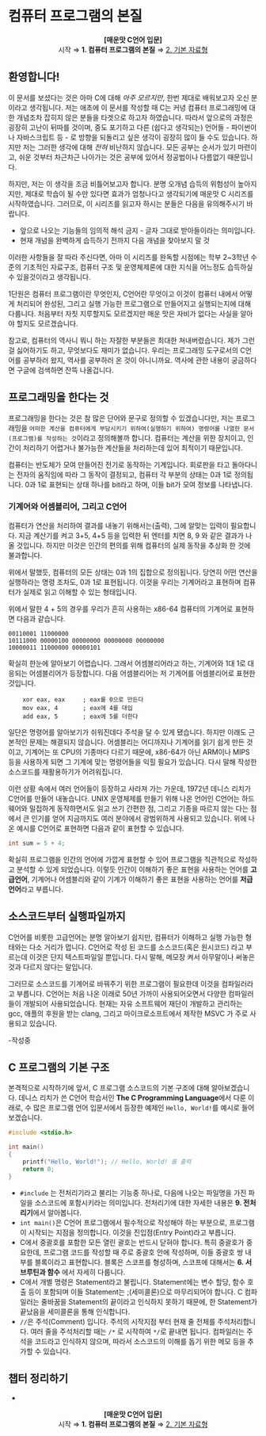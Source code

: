 # 컴퓨터 프로그램의 본질

<p align="center">
<b>[매운맛 C언어 입문]</b> <br />
시작 ⇒ <b>1. 컴퓨터 프로그램의 본질</b> ⇒ <a href="2. 기본 자료형.md">2. 기본 자료형</a>
</p>

## 환영합니다!
이 문서를 보셨다는 것은 아마 C에 대해 _아주 모르지만_, 한번 제대로 배워보고자 오신 분이라고 생각됩니다. 저는 애초에 이 문서를 작성할 때 C는 커녕 컴퓨터 프로그래밍에 대한 개념조차 잡히지 않은 분들을 타겟으로 하고자 하였습니다. 따라서 앞으로의 과정은 굉장히 고난이 뒤따를 것이며, 중도 포기하고 다른 (쉽다고 생각되는) 언어들 - 파이썬이나 자바스크립트 등 - 로 방향을 되돌리고 싶은 생각이 굉장히 많이 들 수도 있습니다. 하지만 저는 그러한 생각에 대해 _전혀_ 비난하지 않습니다. 모든 공부는 순서가 있기 마련이고, 쉬운 것부터 차근차근 나아가는 것은 공부에 있어서 정공법이나 다름없기 때문입니다.

하지만, 저는 이 생각을 조금 비틀어보고자 합니다. 분명 오개념 습득의 위험성이 높아지지만, 제대로 학습이 될 수만 있다면 효과가 엄청나다고 생각되기에 매운맛 C 시리즈를 시작하였습니다. 그러므로, 이 시리즈를 읽고자 하시는 분들은 다음을 유의해주시기 바랍니다.

 * 앞으로 나오는 기능들의 임의적 해석 금지 - 글자 그대로 받아들이라는 의미입니다.
 * 현재 개념을 완벽하게 습득하기 전까지 다음 개념을 찾아보지 말 것
 
이러한 사항들을 잘 따라 주신다면, 아마 이 시리즈를 완독할 시점에는 학부 2~3학년 수준의 기초적인 자료구조, 컴퓨터 구조 및 운영체제론에 대한 지식을 어느정도 습득하실 수 있을것이라고 생각됩니다.

1단원은 컴퓨터 프로그램이란 무엇인지, C언어란 무엇이고 이것이 컴퓨터 내에서 어떻게 처리되어 완성된, 그리고 실행 가능한 프로그램으로 만들어지고 실행되는지에 대해 다룹니다. 처음부터 자칫 지루할지도 모르겠지만 매운 맛은 자비가 없다는 사실을 알아야 할지도 모르겠습니다.

참고로, 컴퓨터의 역사니 뭐니 하는 자잘한 부분들은 최대한 쳐내버렸습니다. 제가 그런걸 싫어하기도 하고, 무엇보다도 재미가 없습니다. 우리는 프로그래밍 도구로서의 C언어를 공부하러 왔지, 역사를 공부하러 온 것이 아니니까요. 역사에 관한 내용이 궁금하다면 구글에 검색하면 잔뜩 나올겁니다.

## 프로그래밍을 한다는 것
프로그래밍을 한다는 것은 참 많은 단어와 문구로 정의할 수 있겠습니다만, 저는 프로그래밍을 `어떠한 계산을 컴퓨터에게 부담시키기 위하여(실행하기 위하여) 명령어를 나열한 문서(프로그램)를 작성하는 것`이라고 정의해볼까 합니다. 컴퓨터는 계산을 위한 장치이고, 인간이 처리하기 어렵거나 불가능한 계산들을 처리하는데 있어 최적이기 때문입니다.

컴퓨터는 반도체가 모여 만들어진 전기로 동작하는 기계입니다. 회로판을 타고 돌아다니는 전자의 움직임에 따라 그 동작이 결정되고, 컴퓨터 각 부분의 상태는 0과 1로 정의됩니다. 0과 1로 표현되는 상태 하나를 bit라고 하며, 이들 bit가 모여 정보를 나타냅니다.

### 기계어와 어셈블리어, 그리고 C언어
컴퓨터가 연산을 처리하여 결과를 내놓기 위해서는(출력), 그에 알맞는 입력이 필요합니다. 지금 계산기를 켜고 3+5, 4+5 등을 입력한 뒤 엔터를 치면 8, 9 와 같은 결과가 나올 것입니다. 하지만 이것은 인간의 편의를 위해 컴퓨터의 실제 동작을 추상화 한 것에 불과합니다.

위에서 말했듯, 컴퓨터의 모든 상태는 0과 1의 집합으로 정의됩니다. 당연히 어떤 연산을 실행하라는 명령 조차도, 0과 1로 표현됩니다. 이것을 우리는 기계어라고 표현하며 컴퓨터가 실제로 읽고 이해할 수 있는 형태입니다.

위에서 말한 4 + 5의 경우를 우리가 흔히 사용하는 x86-64 컴퓨터의 기계어로 표현하면 다음과 같습니다.

```
00110001 11000000
10111000 00000100 00000000 00000000 00000000
10000011 11000000 00000101
```

확실히 한눈에 알아보기 어렵습니다. 그래서 어셈블리어라고 하는, 기계어와 1대 1로 대응되는 어셈블리어가 등장합니다. 다음 어셈블리어는 저 기계어를 어셈블리어로 표현한 것입니다.

```
    xor eax, eax     ; eax를 0으로 만든다
    mov eax, 4       ; eax에 4를 대입
    add eax, 5       ; eax에 5를 더한다
```

일단은 명령어를 알아보기가 쉬워진데다 주석을 달 수 있게 됐습니다. 하지만 이래도 근본적인 문제는 해결되지 않습니다. 어셈블리는 어디까지나 기계어를 읽기 쉽게 만든 것이고, 기계어는 또 CPU의 기종마다 다르기 때문에, x86-64가 아닌 ARM이나 MIPS 등을 사용하게 되면 그 기계에 맞는 명령어들을 익힐 필요가 있습니다. 다시 말해 작성한 소스코드를 재활용하기가 어려워집니다.

이런 상황 속에서 여러 언어들이 등장하고 사라져 가는 가운데, 1972년 데니스 리치가 C언어를 만들어 내놓습니다. UNIX 운영체제를 만들기 위해 나온 언어인 C언어는 하드웨어와 밀접하게 동작하면서도 읽고 쓰기 간편한 점, 그리고 기종을 따르지 않는 다는 점에서 큰 인기를 얻어 지금까지도 여러 분야에서 광범위하게 사용되고 있습니다. 위에 나온 예시를 C언어로 표현하면 다음과 같이 표현할 수 있습니다.

```c
int sum = 5 + 4;
```

확실히 프로그램을 인간의 언어에 가깝게 표현할 수 있어 프로그램을 직관적으로 작성하고 분석할 수 있게 되었습니다. 이렇듯 인간이 이해하기 좋은 표현을 사용하는 언어를 **고급언어**, 기계어나 어셈블리와 같이 기계가 이해하기 좋은 표현을 사용하는 언어를 **저급언어**라고 부릅니다. 

## 소스코드부터 실행파일까지
C언어를 비롯한 고급언어는 분명 알아보기 쉽지만, 컴퓨터가 이해하고 실행 가능한 형태와는 다소 거리가 멉니다. C언어로 작성 된 코드를 소스코드(혹은 원시코드) 라고 부르는데 이것은 단지 텍스트파일일 뿐입니다. 다시 말해, 메모장 켜서 아무말이나 써놓은 것과 다르지 않다는 말입니다.

그러므로 소스코드를 기계어로 바꿔주기 위한 프로그램이 필요한데 이것을 컴파일러라고 부릅니다. C언어는 처음 나온 이래로 50년 가까이 사용되어오면서 다양한 컴파일러들이 개발되어 사용되었습니다. 현재는 자유 소프트웨어 재단이 개발하고 관리하는 gcc, 애플의 후원을 받는 clang, 그리고 마이크로소프트에서 제작한 MSVC 가 주로 사용되고 있습니다.

-작성중

## C 프로그램의 기본 구조
본격적으로 시작하기에 앞서, C 프로그램 소스코드의 기본 구조에 대해 알아보겠습니다. 데니스 리치가 쓴 C언어 학습서인 **The C Programming Language**에서 다룬 이래로, 수 많은 프로그램 언어 입문서에서 등장한 예제인 `Hello, World!`를 예시로 들어보겠습니다.

```c
#include <stdio.h>

int main()
{
    printf("Hello, World!"); // Hello, World! 를 출력
    return 0;
}
```

 * `#include` 는 전처리기라고 불리는 기능중 하나로, 다음에 나오는 파일명을 가진 파일을 소스코드에 포함시키라는 의미입니다. 전처리기에 대한 자세한 내용은 **9. 전처리기**에서 알아봅니다.
 * `int main()`은 C언어 프로그램에서 필수적으로 작성해야 하는 부분으로, 프로그램이 시작되는 지점을 정의합니다. 이것을 진입점(Entry Point)라고 부릅니다.
 * C에서 중괄호를 포함한 모든 열린 괄호는 반드시 닫혀야 합니다. 특히 중괄호가 중요한데, 프로그램 코드를 작성할 때 주로 중괄호 안에 작성하며, 이들 중괄호 쌍 내부를 블록이라고 표현합니다. 블록은 스코프를 형성하며, 스코프에 대해서는 **6. 서브루틴과 함수** 에서 자세히 다룹니다.
 * C에서 개별 명령은 Statement라고 불립니다. Statement에는 변수 할당, 함수 호출 등이 포함되며 이들 Statement는 ;(세미콜론)으로 마무리되어야 합니다. C 컴파일러는 줄바꿈을 Statement의 끝이라고 인식하지 못하기 때문에, 한 Statement가 끝났음을 세미콜론을 통해 인식합니다.
 * `//`은 주석(Comment) 입니다. 주석의 시작지점 부터 현재 줄 전체를 주석처리합니다. 여러 줄을 주석처리할 때는 `/*` 로 시작하여 `*/`로 끝내면 됩니다. 컴파일러는 주석을 코드라고 인식하지 않으며, 따라서 소스코드의 이해를 돕기 위한 메모 등을 추가할 수 있습니다.

## 챕터 정리하기

-

<p align="center">
<b>[매운맛 C언어 입문]</b> <br />
시작 ⇒ <b>1. 컴퓨터 프로그램의 본질</b> ⇒ <a href="2. 기본 자료형.md">2. 기본 자료형</a>
</p>
